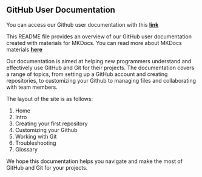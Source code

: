## GitHub User Documentation

You can access our Github user documentation with this [**link**](https://ankitahlwat.github.io/GitHub-User-Documentation/)

This README file provides an overview of our GitHub user documentation created with materials for MKDocs. You can read more about MKDocs materials [**here**](https://squidfunk.github.io/mkdocs-material/)

Our documentation is aimed at helping new programmers understand and effectively use GitHub and Git for their projects. The documentation covers a range of topics, from setting up a GitHub account and creating repositories, to customizing your Github to managing files and collaborating with team members.

The layout of the site is as follows:

1. Home
2. Intro
3. Creating your first repository
4. Customizing your Github
5. Working with Git
6. Troubleshooting
7. Glossary

We hope this documentation helps you navigate and make the most of GitHub and Git for your projects. 

